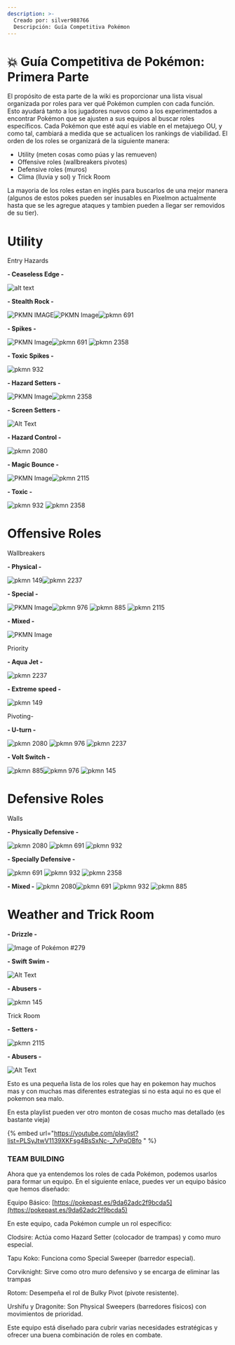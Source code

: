 ```yaml
---
description: >-
  Creado por: silver988766
  Descripción: Guía Competitiva Pokémon
---
```


# 💥 Guía Competitiva de Pokémon: Primera Parte

El propósito de esta parte  de la wiki  es proporcionar una lista visual organizada por roles para ver qué Pokémon cumplen con cada función. Esto ayudará tanto a los jugadores nuevos como a los experimentados a encontrar Pokémon que se ajusten a sus equipos al buscar roles específicos. Cada Pokémon que esté aquí es viable en el metajuego OU, y como tal, cambiará a medida que se actualicen los rankings de viabilidad. El orden de los roles se organizará de la siguiente manera:

- Utility (meten cosas como púas y las remueven)
- Offensive roles (wallbreakers pivotes)
- Defensive roles (muros)
- Clima (lluvia y sol) y Trick Room


La mayoria de los roles estan en inglés para buscarlos de una mejor manera (algunos de estos pokes pueden ser inusables en Pixelmon actualmente hasta que se les agregue ataques y tambien pueden a llegar ser removidos de su tier).


# Utility

Entry Hazards

**- Ceaseless Edge -**

![alt text ](../../images/usuarios/silver988766/2271.gif)

**- Stealth Rock -**

![PKMN IMAGE](../../images/usuarios/silver988766/36.gif)![PKMN Image](../../images/usuarios/silver988766/100835.gif)![pkmn 691](../../images/usuarios/silver988766/691.gif) 

**- Spikes -**

![PKMN Image](../../images/usuarios/silver988766/100835.gif)![pkmn 691](../../images/usuarios/silver988766/691.gif)  ![pkmn 2358](../../images/usuarios/silver988766/2358.gif)

**- Toxic Spikes -**

 ![pkmn 932](../../images/usuarios/silver988766/932.gif) 

**- Hazard Setters -**

![PKMN Image](../../images/usuarios/silver988766/100835.gif)![pkmn 2358](../../images/usuarios/silver988766/2358.gif)

**- Screen Setters -**
 
![Alt Text](../../images/usuarios/silver988766/2118.gif) 

**- Hazard Control -**

![pkmn 2080](../../images/usuarios/silver988766/2080.gif)

**- Magic Bounce -**

![PKMN Image](../../images/usuarios/silver988766/100835.gif)![pkmn 2115](../../images/usuarios/silver988766/2115.gif)

**- Toxic -**

![pkmn 932](../../images/usuarios/silver988766/932.gif) ![pkmn 2358](../../images/usuarios/silver988766/2358.gif)

# Offensive Roles

Wallbreakers

**- Physical -** 

![pkmn 149](../../images/usuarios/silver988766/149.gif)![pkmn 2237](../../images/usuarios/silver988766/2237.gif) 

**- Special -** 

![PKMN Image](../../images/usuarios/silver988766/100835.gif)![pkmn 976](../../images/usuarios/silver988766/976.gif) ![pkmn 885](../../images/usuarios/silver988766/885.gif) ![pkmn 2115](../../images/usuarios/silver988766/2115.gif)

**- Mixed -** 

![PKMN Image](../../images/usuarios/silver988766/100835.gif)

Priority 

**- Aqua Jet -**

 ![pkmn 2237](../../images/usuarios/silver988766/2237.gif)

**- Extreme speed -**

![pkmn 149](../../images/usuarios/silver988766/149.gif)

Pivoting-

**- U-turn -**

 ![pkmn 2080](../../images/usuarios/silver988766/2080.gif) ![pkmn 976](../../images/usuarios/silver988766/976.gif) ![pkmn 2237](../../images/usuarios/silver988766/2237.gif)

**- Volt Switch -**

![pkmn 885](../../images/usuarios/silver988766/885.gif)![pkmn 976](../../images/usuarios/silver988766/976.gif) ![pkmn 145](../../images/usuarios/silver988766/145.gif)

# Defensive Roles

Walls

**- Physically Defensive -**

 ![pkmn 2080](../../images/usuarios/silver988766/2080.gif) ![pkmn 691](../../images/usuarios/silver988766/691.gif)  ![pkmn 932](../../images/usuarios/silver988766/932.gif) 

**- Specially Defensive -**

 ![pkmn 691](../../images/usuarios/silver988766/691.gif)  ![pkmn 932](../../images/usuarios/silver988766/932.gif) ![pkmn 2358](../../images/usuarios/silver988766/2358.gif)

**- Mixed -**
![pkmn 2080](../../images/usuarios/silver988766/2080.gif)![pkmn 691](../../images/usuarios/silver988766/691.gif)  ![pkmn 932](../../images/usuarios/silver988766/932.gif)  ![pkmn 885](../../images/usuarios/silver988766/885.gif)



# Weather and Trick Room

**- Drizzle -** 

![Image of Pokémon #279](../../images/usuarios/silver988766/279.gif)

**- Swift Swim -**

 ![Alt Text](../../images/usuarios/silver988766/100260.gif) 

**- Abusers -**

![pkmn 145](../../images/usuarios/silver988766/145.gif)

Trick Room

**- Setters -**

![pkmn 2115](../../images/usuarios/silver988766/2115.gif)  

**- Abusers -**

![Alt Text](../../images/usuarios/silver988766/2262.gif)


Esto es una pequeña lista de los roles que hay en pokemon hay  muchos mas y con muchas mas diferentes estrategias si no esta aqui no es que el pokemon sea malo.

En esta playlist pueden ver otro monton de cosas mucho mas detallado (es bastante vieja)

{% embed url="https://youtube.com/playlist?list=PLSyJtwV1139XKFsg4BsSxNc-_7vPqOBfo " %}

### TEAM BUILDING
 
Ahora que ya entendemos los roles de cada Pokémon, podemos usarlos para formar un equipo. En el siguiente enlace, puedes ver un equipo básico que hemos diseñado:

Equipo Básico: [https://pokepast.es/9da62adc2f9bcda5](https://pokepast.es/9da62adc2f9bcda5)

En este equipo, cada Pokémon cumple un rol específico:

Clodsire: Actúa como Hazard Setter (colocador de trampas) y como muro especial.

Tapu Koko: Funciona como Special Sweeper (barredor especial).

Corviknight: Sirve como otro muro defensivo y se encarga de eliminar las trampas 

Rotom: Desempeña el rol de Bulky Pivot (pivote resistente).

Urshifu y Dragonite: Son Physical Sweepers (barredores físicos) con movimientos de prioridad.

Este equipo está diseñado para cubrir varias necesidades estratégicas y ofrecer una buena combinación de roles en combate.
